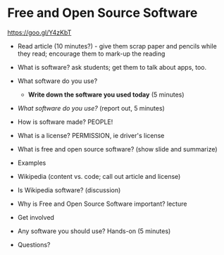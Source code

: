 # Free and Open Source Software

https://goo.gl/Y4zKbT


* Read article (10 minutes?) - give them scrap paper and pencils while they read; encourage them to mark-up the reading

* What is software? ask students; get them to talk about apps, too.

* What software do you use?
	* **Write down the software you used today** (5 minutes)

- *What software do you use?* (report out, 5 minutes)

* How is software made? PEOPLE!

* What is a license? PERMISSION, ie driver's license

* What is free and open source software? (show slide and summarize)

* Examples

* Wikipedia (content vs. code; call out article and license)

* Is Wikipedia software? (discussion)

* Why is Free and Open Source Software important? lecture

* Get involved

* Any software you should use? Hands-on (5 minutes)

* Questions? 
